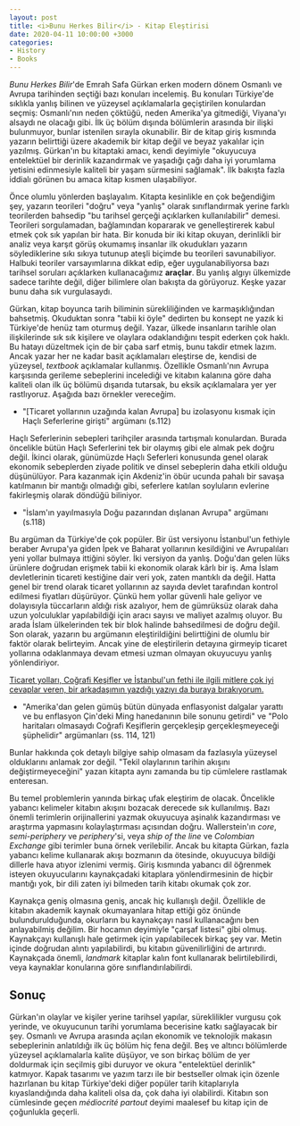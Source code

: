 ```yaml
---
layout: post
title: <i>Bunu Herkes Bilir</i> - Kitap Eleştirisi
date: 2020-04-11 10:00:00 +3000
categories:
- History
- Books
---
```


*Bunu Herkes Bilir*'de Emrah Safa Gürkan erken modern dönem Osmanlı ve Avrupa tarihinden seçtiği bazı konuları incelemiş. Bu konuları Türkiye'de sıklıkla yanlış bilinen ve yüzeysel açıklamalarla geçiştirilen konulardan seçmiş: Osmanlı'nın neden çöktüğü, neden Amerika'ya gitmediği, Viyana'yı alsaydı ne olacağı gibi. İlk üç bölüm dışında bölümlerin arasında bir ilişki bulunmuyor, bunlar istenilen sırayla okunabilir. Bir de kitap giriş kısmında yazarın belirttiği üzere akademik bir kitap değil ve beyaz yakalılar için yazılmış. Gürkan'ın bu kitaptaki amacı, kendi deyimiyle "okuyucuya entelektüel bir derinlik kazandırmak ve yaşadığı çağı daha iyi yorumlama yetisini edinmesiyle kaliteli bir yaşam sürmesini sağlamak". İlk bakışta fazla iddialı görünen bu amaca kitap kısmen ulaşabiliyor.

Önce olumlu yönlerden başlayalım. Kitapta kesinlikle en çok beğendiğim şey, yazarın teorileri "doğru" veya "yanlış" olarak sınıflandırmak yerine farklı teorilerden bahsedip "bu tarihsel gerçeği açıklarken kullanılabilir" demesi. Teorileri sorgulamadan, bağlamından kopararak ve genelleştirerek kabul etmek çok sık yapılan bir hata. Bir konuda bir iki kitap okuyan, derinlikli bir analiz veya karşıt görüş okumamış insanlar ilk okudukları yazarın söylediklerine sıkı sıkıya tutunup ateşli biçimde bu teorileri savunabiliyor. Halbuki teoriler varsayımlarına dikkat edip, eğer uygulanabiliyorsa bazı tarihsel soruları açıklarken kullanacağımız **araçlar**. Bu yanlış algıyı ülkemizde sadece tarihte değil, diğer bilimlere olan bakışta da görüyoruz. Keşke yazar bunu daha sık vurgulasaydı.

Gürkan, kitap boyunca tarih biliminin sürekliliğinden ve karmaşıklığından bahsetmiş. Okuduktan sonra "tabii ki öyle" dedirten bu konsept ne yazık ki Türkiye'de henüz tam oturmuş değil. Yazar, ülkede insanların tarihle olan ilişkilerinde sık sık kişilere ve olaylara odaklandığını tespit ederken çok haklı. Bu hatayı düzeltmek için de bir çaba sarf etmiş, bunu takdir etmek lazım. Ancak yazar her ne kadar basit açıklamaları eleştirse de, kendisi de yüzeysel, *textbook* açıklamalar kullanmış. Özellikle Osmanlı'nın Avrupa karşısında gerileme sebeplerini incelediği ve kitabın kalanına göre daha kaliteli olan ilk üç bölümü dışarıda tutarsak, bu eksik açıklamalara yer yer rastlıyoruz. Aşağıda bazı örnekler vereceğim.

- "[Ticaret yollarının uzağında kalan Avrupa] bu izolasyonu kısmak için Haçlı Seferlerine girişti" argümanı (s.112)

Haçlı Seferlerinin sebepleri tarihçiler arasında tartışmalı konulardan. Burada öncelikle bütün Haçlı Seferlerini tek bir olaymış gibi ele almak pek doğru değil. İkinci olarak, günümüzde Haçlı Seferleri konusunda genel olarak ekonomik sebeplerden ziyade politik ve dinsel sebeplerin daha etkili olduğu düşünülüyor. Para kazanmak için Akdeniz'in öbür ucunda pahalı bir savaşa katılmanın bir mantığı olmadığı gibi, seferlere katılan soyluların evlerine fakirleşmiş olarak döndüğü biliniyor.

- "İslam'ın yayılmasıyla Doğu pazarından dışlanan Avrupa" argümanı (s.118)

Bu argüman da Türkiye'de çok popüler. Bir üst versiyonu İstanbul'un fethiyle beraber Avrupa'ya giden İpek ve Baharat yollarının kesildiğini ve Avrupalıları yeni yollar bulmaya ittiğini söyler. İki versiyon da yanlış. Doğu'dan gelen lüks ürünlere doğrudan erişmek tabii ki ekonomik olarak kârlı bir iş. Ama İslam devletlerinin ticareti kestiğine dair veri yok, zaten mantıklı da değil. Hatta genel bir trend olarak ticaret yollarının az sayıda devlet tarafından kontrol edilmesi fiyatları düşürüyor. Çünkü hem yollar güvenli hale geliyor ve dolayısıyla tüccarların aldığı risk azalıyor, hem de gümrüksüz olarak daha uzun yolculuklar yapılabildiği için aracı sayısı ve maliyet azalmış oluyor. Bu arada İslam ülkelerinden tek bir blok halinde bahsedilmesi de doğru değil. Son olarak, yazarın bu argümanın eleştirildiğini belirttiğini de olumlu bir faktör olarak belirteyim. Ancak yine de eleştirilerin detayına girmeyip ticaret yollarına odaklanmaya devam etmesi uzman olmayan okuyucuyu yanlış yönlendiriyor.

[Ticaret yolları, Coğrafi Keşifler ve İstanbul'un fethi ile ilgili mitlere çok iyi cevaplar veren, bir arkadaşımın yazdığı yazıyı da buraya bırakıyorum.](https://www.reddit.com/r/badhistory/comments/7nv7ts/spice_must_flow_aka_ottomans_stopped_the_spice/)

- "Amerika'dan gelen gümüş bütün dünyada enflasyonist dalgalar yarattı ve bu enflasyon Çin'deki Ming hanedanının bile sonunu getirdi" ve "Polo haritaları olmasaydı Coğrafi Keşiflerin gerçekleşip gerçekleşmeyeceği şüphelidir" argümanları (ss. 114, 121)

Bunlar hakkında çok detaylı bilgiye sahip olmasam da fazlasıyla yüzeysel olduklarını anlamak zor değil. "Tekil olaylarının tarihin akışını değiştirmeyeceğini" yazan kitapta aynı zamanda bu tip cümlelere rastlamak enteresan.

Bu temel problemlerin yanında birkaç ufak eleştirim de olacak. Öncelikle yabancı kelimeler kitabın akışını bozacak derecede sık kullanılmış. Bazı önemli terimlerin orijinallerini yazmak okuyucuya aşinalık kazandırması ve araştırma yapmasını kolaylaştırması açısından doğru. Wallerstein'ın *core*, *semi-periphery* ve *periphery*'si, veya *ship of the line* ve *Colombian Exchange* gibi terimler buna örnek verilebilir. Ancak bu kitapta Gürkan, fazla yabancı kelime kullanarak akışı bozmanın da ötesinde, okuyucuya bildiği dillerle hava atıyor izlenimi vermiş. Giriş kısmında yabancı dil öğrenmek isteyen okuyucularını kaynakçadaki kitaplara yönlendirmesinin de hiçbir mantığı yok, bir dili zaten iyi bilmeden tarih kitabı okumak çok zor.

Kaynakça geniş olmasına geniş, ancak hiç kullanışlı değil. Özellikle de kitabın akademik kaynak okumayanlara hitap ettiği göz önünde bulundurulduğunda, okurların bu kaynakçayı nasıl kullanacağını ben anlayabilmiş değilim. Bir hocamın deyimiyle "çarşaf listesi" gibi olmuş. Kaynakçayı kullanışlı hale getirmek için yapılabilecek birkaç şey var. Metin içinde doğrudan alıntı yapılabilirdi, bu kitabın güvenilirliğini de artırırdı. Kaynakçada önemli, *landmark* kitaplar kalın font kullanarak belirtilebilirdi, veya kaynaklar konularına göre sınıflandırılabilirdi.

## Sonuç

Gürkan'ın olaylar ve kişiler yerine tarihsel yapılar, süreklilikler vurgusu çok yerinde, ve okuyucunun tarihi yorumlama becerisine katkı sağlayacak bir şey. Osmanlı ve Avrupa arasında açılan ekonomik ve teknolojik makasın sebeplerinin anlatıldığı ilk üç bölüm hiç fena değil. Beş ve altıncı bölümlerde yüzeysel açıklamalarla kalite düşüyor, ve son birkaç bölüm de yer doldurmak için seçilmiş gibi duruyor ve okura "entelektüel derinlik" katmıyor. Kapak tasarımı ve yazım tarzı ile bir bestseller olmak için özenle hazırlanan bu kitap Türkiye'deki diğer popüler tarih kitaplarıyla kıyaslandığında daha kaliteli olsa da, çok daha iyi olabilirdi. Kitabın son cümlesinde geçen *médiocrité partout* deyimi maalesef bu kitap için de çoğunlukla geçerli.
